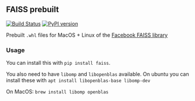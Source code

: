 ## FAISS prebuilt

[![Build Status](https://travis-ci.com/onfido/faiss_prebuilt.svg?branch=master)](https://travis-ci.com/onfido/faiss_prebuilt)
[![PyPI version](https://img.shields.io/pypi/v/faiss.svg)](https://pypi.org/project/faiss/)

Prebuilt `.whl` files for MacOS + Linux of the [Facebook FAISS library](https://github.com/facebookresearch/faiss)

### Usage

You can install this with `pip install faiss`.

You also need to have `libomp` and `libopenblas` available. On ubuntu you can install these with `apt install libopenblas-base libomp-dev`

On MacOS: `brew install libomp openblas`
